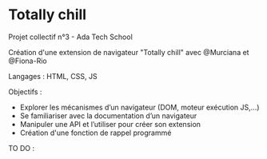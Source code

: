 ﻿# Totally chill

Projet collectif n°3 - Ada Tech School

Création d'une extension de navigateur "Totally chill" avec @Murciana et @Fiona-Rio

Langages : HTML, CSS, JS

Objectifs : 
- Explorer les mécanismes d’un navigateur (DOM, moteur exécution JS,...)
- Se familiariser avec la documentation d’un navigateur
- Manipuler une API et l’utiliser pour créer son extension
- Création d'une fonction de rappel programmé

TO DO : 
